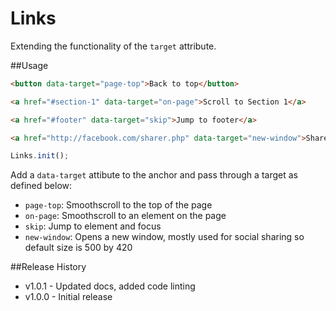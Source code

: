 # Links
Extending the functionality of the `target` attribute.

##Usage

```html
<button data-target="page-top">Back to top</button>

<a href="#section-1" data-target="on-page">Scroll to Section 1</a>

<a href="#footer" data-target="skip">Jump to footer</a>

<a href="http://facebook.com/sharer.php" data-target="new-window">Share on Facebook</a>
```

```javascript
Links.init();
```

Add a `data-target` attibute to the anchor and pass through a target as defined below:

* `page-top`: Smoothscroll to the top of the page
* `on-page`: Smoothscroll to an element on the page
* `skip`: Jump to element and focus
* `new-window`: Opens a new window, mostly used for social sharing so default size is 500 by 420

##Release History

* v1.0.1 - Updated docs, added code linting
* v1.0.0 - Initial release